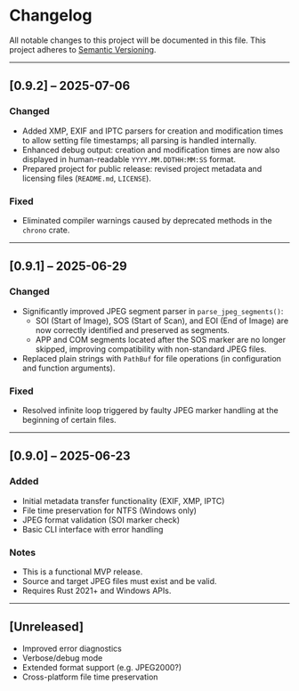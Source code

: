 # Changelog

All notable changes to this project will be documented in this file.
This project adheres to [Semantic Versioning](https://semver.org/).

---
## [0.9.2] – 2025-07-06
### Changed
- Added XMP, EXIF and IPTC parsers for creation and modification times to allow setting file timestamps; all parsing is handled internally.
- Enhanced debug output: creation and modification times are now also displayed in human-readable `YYYY.MM.DDTHH:MM:SS` format.
- Prepared project for public release: revised project metadata and licensing files (`README.md`, `LICENSE`).

### Fixed
- Eliminated compiler warnings caused by deprecated methods in the `chrono` crate.

---

## [0.9.1] – 2025-06-29
### Changed
- Significantly improved JPEG segment parser in `parse_jpeg_segments()`:
  - SOI (Start of Image), SOS (Start of Scan), and EOI (End of Image) are now correctly identified and preserved as segments.
  - APP and COM segments located after the SOS marker are no longer skipped, improving compatibility with non-standard JPEG files.
- Replaced plain strings with `PathBuf` for file operations (in configuration and function arguments).

### Fixed
- Resolved infinite loop triggered by faulty JPEG marker handling at the beginning of certain files.

---

## [0.9.0] – 2025-06-23
### Added
- Initial metadata transfer functionality (EXIF, XMP, IPTC)
- File time preservation for NTFS (Windows only)
- JPEG format validation (SOI marker check)
- Basic CLI interface with error handling

### Notes
- This is a functional MVP release.
- Source and target JPEG files must exist and be valid.
- Requires Rust 2021+ and Windows APIs.

---

## [Unreleased]
- Improved error diagnostics
- Verbose/debug mode
- Extended format support (e.g. JPEG2000?)
- Cross-platform file time preservation
